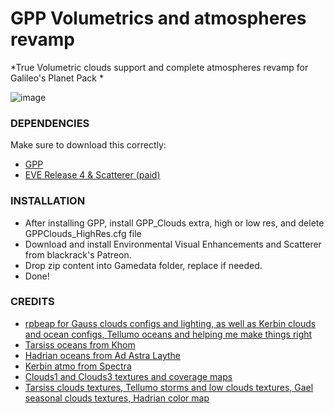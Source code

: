 # GPP Volumetrics and atmospheres revamp 
*True Volumetric clouds support and complete atmospheres revamp for Galileo's Planet Pack *

![image](https://i.imgur.com/hBpO42n.png)


### DEPENDENCIES
Make sure to download this correctly:

- [GPP](https://github.com/Galileo88/Galileos-Planet-Pack)
- [EVE Release 4 & Scatterer (paid)](https://www.patreon.com/blackrack)

### INSTALLATION

- After installing GPP, install GPP_Clouds extra, high or low res, and delete GPPClouds_HighRes.cfg file
- Download and install Environmental Visual Enhancements and Scatterer from blackrack's Patreon.
- Drop zip content into Gamedata folder, replace if needed.
- Done!


### CREDITS

-  [rpbeap for Gauss clouds configs and lighting, as well as Kerbin clouds and ocean configs, Tellumo oceans and helping me make things right](https://github.com/rbeap0/JNSQVolumetrics)
-  [Tarsiss oceans from Khom ](https://github.com/ballisticfox/BeyondHomePlanetMod)
-  [Hadrian oceans from Ad Astra Laythe ](https://forum.kerbalspaceprogram.com/topic/190126-defunct-ad-astra-check-the-latest-post-and-update/ )
-  [Kerbin atmo from Spectra ](https://forum.kerbalspaceprogram.com/topic/159443-1123-spectra-visual-compilation-162-horizons-26th-july-2022/)
-  [Clouds1 and Clouds3 textures and coverage maps ](https://forum.kerbalspaceprogram.com/topic/214900-infinite-discoveries-099-112x/)
-  [Tarsiss clouds textures, Tellumo storms and low clouds textures, Gael seasonal clouds textures, Hadrian color map](https://www.deviantart.com/greaterhtrae)
